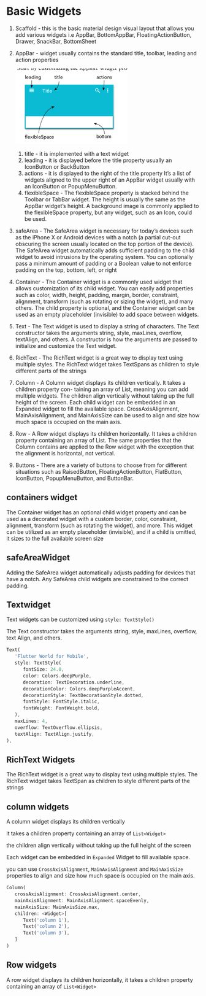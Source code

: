 # Basic Widgets

1. Scaffold - this is the basic material design visual layout that allows you add various widgets i.e AppBar, BottomAppBar, FloatingActionButton, Drawer, SnackBar, BottomSheet
2. AppBar - widget usually contains the standard title, toolbar, leading and action properties
   
   ![AppBar](images/AppBar.png)
   
   1. title - it is implemented with a text widget
   2. leading - it is displayed before the title property usually an IconButton or BackButton
   3. actions - it is displayed to the right of the title property It’s a list of widgets aligned to the upper right of an AppBar widget usually with an IconButton or PopupMenuButton.
   4. flexibleSpace - The flexibleSpace property is stacked behind the Toolbar or TabBar widget. The height is usually the same as the AppBar widget’s height. A background image is commonly applied to the flexibleSpace property, but any widget, such as an Icon, could be used.
3. safeArea - The SafeArea widget is necessary for today’s devices such as the iPhone X or Android devices with a notch (a partial cut-out obscuring the screen usually located on the top portion of the device). The SafeArea widget automatically adds sufficient padding to the child widget to avoid intrusions by the operating system. You can optionally pass a minimum amount of padding or a Boolean value to not enforce padding on the top, bottom, left, or right
4. Container - The Container widget is a commonly used widget that allows customization of its child widget. You can easily add properties such as color, width, height, padding, margin, border, constraint, alignment, transform (such as rotating or sizing the widget), and many others. The child property is optional, and the Container widget can be used as an empty placeholder (invisible) to add space between widgets.
5. Text - The Text widget is used to display a string of characters. The Text constructor takes the arguments string, style, maxLines, overflow, textAlign, and others. A constructor is how the arguments are passed to initialize and customize the Text widget.
6. RichText - The RichText widget is a great way to display text using multiple styles. The RichText widget takes TextSpans as children to style different parts of the strings
7. Column - A Column widget displays its children vertically. It takes a children property con- taining an array of List<Widget>, meaning you can add multiple widgets. The children align vertically without taking up the full height of the screen. Each child widget can be embedded in an Expanded widget to fill the available space. CrossAxisAlignment, MainAxisAlign­ment, and MainAxisSize can be used to align and size how much space is occupied on the main axis.
8. Row - A Row widget displays its children horizontally. It takes a children property containing
an array of List<Widget>. The same properties that the Column contains are applied to the
Row widget with the exception that the alignment is horizontal, not vertical.
1. Buttons - There are a variety of buttons to choose from for different situations such as RaisedButton, FloatingActionButton, FlatButton, IconButton, PopupMenuButton, and ButtonBar.

## containers widget

The Container widget has an optional child widget property and can be used as a decorated widget
with a custom border, color, constraint, alignment, transform (such as rotating the widget), and more.
This widget can be utilized as an empty placeholder (invisible), and if a child is omitted, it sizes to the
full available screen size

## safeAreaWidget

Adding the SafeArea widget automatically adjusts padding for devices that have a notch. Any SafeArea
child widgets are constrained to the correct padding.

## Textwidget

Text widgets can be customized using `style: TextStyle()`

The Text constructor takes the arguments string, style, maxLines, overflow, text­
Align, and others.

```dart
Text(
   'Flutter World for Mobile',
   style: TextStyle(
      fontSize: 24.0,
      color: Colors.deepPurple,
      decoration: TextDecoration.underline,
      decorationColor: Colors.deepPurpleAccent,
      decorationStyle: TextDecorationStyle.dotted,
      fontStyle: FontStyle.italic,
      fontWeight: FontWeight.bold,
   ),
   maxLines: 4,
   overflow: TextOverflow.ellipsis,
   textAlign: TextAlign.justify,
),
```

## RichText Widgets

The RichText widget is a great way to display text using multiple styles. The RichText widget takes
TextSpan as children to style different parts of the strings

## column widgets

A column widget displays its children vertically

it takes a children property containing an array of `List<Widget>`

the children align vertically without taking up the full height of the screen

Each widget can be embedded in `Expanded` Widget to fill available space.

you can use `CrossAxisAlignment`, `MainAxisAlignment` and `MainAxisSize` properties to align and size how much space is occupied on the main axis.

```dart
Column(
   crossAxisAlignment: CrossAxisAlignment.center,
   mainAxisAlignment: MainAxisAlignment.spaceEvenly,
   mainAxisSize: MainAxisSize.max,
   children: <Widget>[
      Text('column 1'),
      Text('column 2'),
      Text('column 3'),
   ]
)
```

## Row widgets

A row widget displays its children horizontally, it takes a children property containing an array of `List<Widget>`